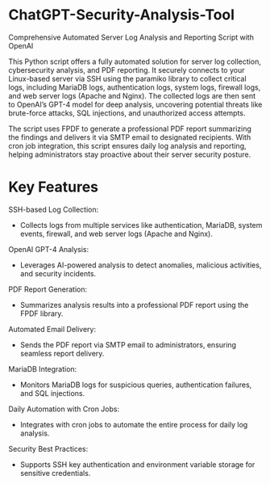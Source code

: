 # ChatGPT-Security-Analysis-Tool
Comprehensive Automated Server Log Analysis and Reporting Script with OpenAI

This Python script offers a fully automated solution for server log collection, cybersecurity analysis, and PDF reporting. It securely connects to your Linux-based server via SSH using the paramiko library to collect critical logs, including MariaDB logs, authentication logs, system logs, firewall logs, and web server logs (Apache and Nginx). The collected logs are then sent to OpenAI’s GPT-4 model for deep analysis, uncovering potential threats like brute-force attacks, SQL injections, and unauthorized access attempts.

The script uses FPDF to generate a professional PDF report summarizing the findings and delivers it via SMTP email to designated recipients. With cron job integration, this script ensures daily log analysis and reporting, helping administrators stay proactive about their server security posture.

# Key Features

SSH-based Log Collection:
- Collects logs from multiple services like authentication, MariaDB, system events, firewall, and web server logs (Apache and Nginx).

OpenAI GPT-4 Analysis:
- Leverages AI-powered analysis to detect anomalies, malicious activities, and security incidents.

PDF Report Generation:
- Summarizes analysis results into a professional PDF report using the FPDF library.

Automated Email Delivery:
- Sends the PDF report via SMTP email to administrators, ensuring seamless report delivery.

MariaDB Integration:
- Monitors MariaDB logs for suspicious queries, authentication failures, and SQL injections.

Daily Automation with Cron Jobs:
- Integrates with cron jobs to automate the entire process for daily log analysis.

Security Best Practices:
- Supports SSH key authentication and environment variable storage for sensitive credentials.

